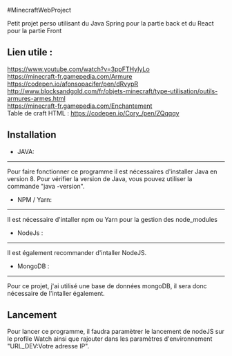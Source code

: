 #MinecraftWebProject 

Petit projet perso utilisant du Java Spring pour la partie back et du React pour la partie Front

## Lien utile :
https://www.youtube.com/watch?v=3ppFTHyIyLo <br />
https://minecraft-fr.gamepedia.com/Armure <br />
https://codepen.io/afonsopacifer/pen/dRvypR <br />
http://www.blocksandgold.com/fr/objets-minecraft/type-utilisation/outils-armures-armes.html <br />
https://minecraft-fr.gamepedia.com/Enchantement <br />
Table de craft HTML : https://codepen.io/Cory_/pen/ZQqqqy <br />

## Installation

* JAVA:
-------
Pour faire fonctionner ce programme il est nécessaires d'installer Java en version 8.
Pour vérifier la version de Java, vous pouvez utiliser la commande "java -version".

* NPM / Yarn:
-------
Il est nécessaire d'intaller npm ou Yarn pour la gestion des node_modules

* NodeJs : 
------
Il est également recommander d'intaller NodeJS.

* MongoDB : 
------
Pour ce projet, j'ai utilisé une base de données mongoDB, il sera donc nécessaire de l'intaller également.

## Lancement

Pour lancer ce programme, il faudra paramètrer le lancement de nodeJS sur le profile Watch ainsi que rajouter dans les paramètres d'environnement "URL_DEV:Votre adresse IP".
